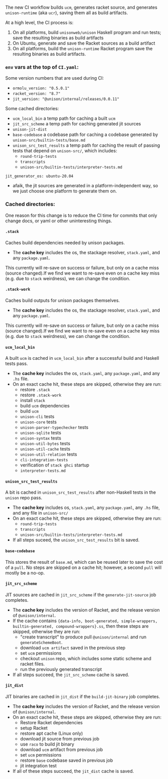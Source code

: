 The new CI workflow builds `ucm`, generates racket source, and generates `unison-runtime` (aka `ucr`), saving them all as build artifacts.

At a high level, the CI process is:
1. On all platforms, build `unisonweb/unison` Haskell program and run tests; save the resulting binaries as build artifacts
2. On Ubuntu, generate and save the Racket sources as a build artifact
3. On all platforms, build the `unison-runtime` Racket program save the resulting binaries as build artifacts.

### `env` vars at the top of `CI.yaml`:
Some version numbers that are used during CI:
- `ormolu_version: "0.5.0.1"`
- `racket_version: "8.7"`
- `jit_version: "@unison/internal/releases/0.0.11"`

Some cached directories:
  - `ucm_local_bin` a temp path for caching a built `ucm`
  - `jit_src_scheme` a temp path for caching generated jit sources
  - `unison-jit-dist`
  - `base-codebase` a codebase path for caching a codebase generated by `unison-src/builtin-tests/base.md`
  - `unison_src_test_results` a temp path for caching the result of passing tests that depend on `unison-src/`, which includes:
    - `round-trip-tests`
    - `transcripts`
    - `unison-src/builtin-tests/interpreter-tests.md`

`jit_generator_os: ubuntu-20.04`
  - afaik, the jit sources are generated in a platform-independent way, so we just choose one platform to generate them on.

### Cached directories:

One reason for this change is to reduce the CI time for commits that only change docs, or yaml or other uninteresting things.

#### `.stack`
Caches build dependencies needed by unison packages.

- The **cache key** includes the os, the stackage resolver, `stack.yaml`, and any `package.yaml`.

This currently will re-save on success or failure, but only on a cache miss (source changed).If we find we want to re-save even on a cache key miss (e.g. due to `stack` weirdness), we can change the condition.

#### `.stack-work`
Caches build outputs for unison packages themselves.

- The **cache key** includes the os, the stackage resolver, `stack.yaml`, and any `package.yaml`.

This currently will re-save on success or failure, but only on a cache miss (source changed).If we find we want to re-save even on a cache key miss (e.g. due to `stack` weirdness), we can change the condition.

#### `ucm_local_bin`
A built `ucm` is cached in `ucm_local_bin` after a successful build and Haskell tests pass.
- The **cache key** includes the os, `stack.yaml`, any `package.yaml`, and any `.hs` file.
- On an exact cache hit, these steps are skipped, otherwise they are run:
	- restore `.stack`
	- restore `.stack-work`
	- install `stack`
	- build `ucm` dependencies
	- build `ucm`
	- `unison-cli` tests
	- `unison-core` tests
	- `unison-parser-typechecker` tests
	- `unison-sqlite` tests
	- `unison-syntax` tests
	- `unison-util-bytes` tests
	- `unison-util-cache` tests
	- `unison-util-relation` tests
	- `cli-integration-tests`
	- verification of `stack ghci` startup
	- `interpreter-tests.md`

#### `unison_src_test_results`
A bit is cached in `unison_src_test_results` after non-Haskell tests in the `unison` repo pass.
- The **cache key** includes os, `stack.yaml`, any `package.yaml`, any `.hs` file, and any file in `unison-src/`
- On an exact cache hit, these steps are skipped, otherwise they are run:
    - `round-trip-tests`
    - `transcripts`
    - `unison-src/builtin-tests/interpreter-tests.md`
- If all steps suceed, the `unison_src_test_results` bit is saved.

#### `base-codebase`
This stores the result of `base.md`, which can be reused later to save the cost of a `pull`.
No steps are skipped on a cache hit; however, a second `pull` will mostly be a no-op.

#### `jit_src_scheme`
JIT sources are cached in `jit_src_scheme` if the `generate-jit-source` job completes.
- The **cache key** includes the version of Racket, and the release version of `@unison/internal`.
- If the cache contains `{data-info, boot-generated, simple-wrappers, builtin-generated, compound-wrappers}.ss`, then these steps are skipped, otherwise they are run:
	- "create transcript" to produce pull `@unison/internal` and run `generateSchemeBoot`.
	- download `ucm artifact` saved in the previous step
	- set `ucm` permissions
	- checkout `unison` repo, which includes some static scheme and racket files.
	- run the previously generated transcript
- If all steps succeed, the `jit_src_scheme` cache is saved.

#### `jit_dist`
JIT binaries are cached in `jit_dist` if the `build-jit-binary` job completes.
- The **cache key** includes the version of Racket, and the release version of `@unison/internal`.
- On an exact cache hit, these steps are skipped, otherwise they are run:
	- Restore Racket dependencies
	- setup Racket
	- restore apt cache (Linux only)
	- download jit source from previous job
	- use `raco` to build jit binary
	- download `ucm` artifact from previous job
	- set `ucm` permissions
	- restore `base` codebase saved in previous job
	- jit integration test
- If all of these steps succeed, the `jit_dist` cache is saved.
